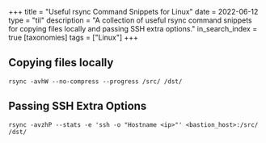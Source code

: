 +++
title = "Useful rsync Command Snippets for Linux"
date = 2022-06-12
type = "til"
description = "A collection of useful rsync command snippets for copying files locally and passing SSH extra options."
in_search_index = true
[taxonomies]
tags = ["Linux"]
+++

## Copying files locally

```
rsync -avhW --no-compress --progress /src/ /dst/
```

## Passing SSH Extra Options

```
rsync -avzhP --stats -e 'ssh -o "Hostname <ip>"' <bastion_host>:/src/ /dst/
```
